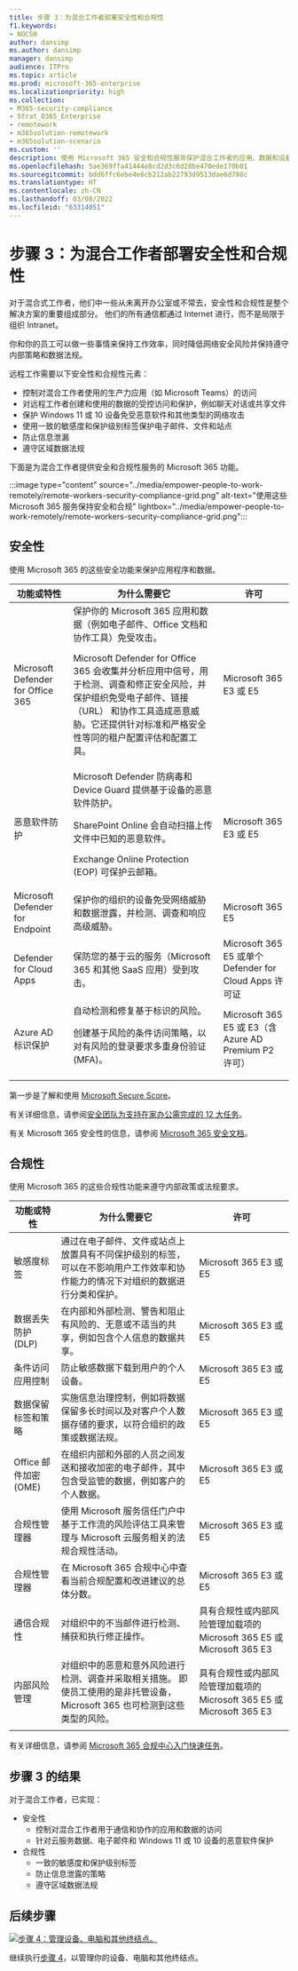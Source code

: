 ```yaml
---
title: 步骤 3：为混合工作者部署安全性和合规性
f1.keywords:
- NOCSH
author: dansimp
ms.author: dansimp
manager: dansimp
audience: ITPro
ms.topic: article
ms.prod: microsoft-365-enterprise
ms.localizationpriority: high
ms.collection:
- M365-security-compliance
- Strat_O365_Enterprise
- remotework
- m365solution-remotework
- m365solution-scenario
ms.custom: ''
description: 使用 Microsoft 365 安全和合规性服务保护混合工作者的应用、数据和设备。
ms.openlocfilehash: 5ae369ffa41444e0cd2d3c6d28be470ede170b01
ms.sourcegitcommit: bdd6ffc6ebe4e6cb212ab22793d9513dae6d798c
ms.translationtype: HT
ms.contentlocale: zh-CN
ms.lasthandoff: 03/08/2022
ms.locfileid: "63314051"
---
```

# <a name="step-3-deploy-security-and-compliance-for-hybrid-workers"></a>步骤 3：为混合工作者部署安全性和合规性

对于混合式工作者，他们中一些从未离开办公室或不常去，安全性和合规性是整个解决方案的重要组成部分。 他们的所有通信都通过 Internet 进行，而不是局限于组织 Intranet。

你和你的员工可以做一些事情来保持工作效率，同时降低网络安全风险并保持遵守内部策略和数据法规。

远程工作需要以下安全性和合规性元素：

- 控制对混合工作者使用的生产力应用（如 Microsoft Teams）的访问
- 对远程工作者创建和使用的数据的受控访问和保护，例如聊天对话或共享文件
- 保护 Windows 11 或 10 设备免受恶意软件和其他类型的网络攻击
- 使用一致的敏感度和保护级别标签保护电子邮件、文件和站点
- 防止信息泄漏
- 遵守区域数据法规

下面是为混合工作者提供安全和合规性服务的 Microsoft 365 功能。

:::image type="content" source="../media/empower-people-to-work-remotely/remote-workers-security-compliance-grid.png" alt-text="使用这些 Microsoft 365 服务保持安全和合规" lightbox="../media/empower-people-to-work-remotely/remote-workers-security-compliance-grid.png":::

## <a name="security"></a>安全性

使用 Microsoft 365 的这些安全功能来保护应用程序和数据。

|功能或特性|为什么需要它|许可|
|---|---|---|
|Microsoft Defender for Office 365|保护你的 Microsoft 365 应用和数据（例如电子邮件、Office 文档和协作工具）免受攻击。 <p> Microsoft Defender for Office 365 会收集并分析应用中信号，用于检测、调查和修正安全风险，并保护组织免受电子邮件、链接 （URL） 和协作工具造成恶意威胁。它还提供针对标准和严格安全性等同的租户配置评估和配置工具。|Microsoft 365 E3 或 E5|
|恶意软件防护|‎Microsoft Defender 防病毒和 Device Guard 提供基于设备的恶意软件防护。 <p> SharePoint‎ Online 会自动扫描上传文件中已知的恶意软件。 <p> Exchange Online Protection‎ (‎EOP‎) 可保护云邮箱。|Microsoft 365 E3 或 E5|
|Microsoft Defender for Endpoint|保护你的组织的设备免受网络威胁和数据泄露，并检测、调查和响应高级威胁。|Microsoft 365 E5|
|Defender for Cloud Apps|保防您的基于云的服务（Microsoft 365 和其他 SaaS 应用）受到攻击。|Microsoft 365 E5 或单个 Defender for Cloud Apps 许可证|
|Azure AD 标识保护|自动检测和修复基于标识的风险。 <p>创建基于风险的条件访问策略，以对有风险的登录要求多重身份验证 (MFA)。|Microsoft 365 E5 或 E3（含 Azure AD Premium P2 许可）|
||||

第一步是了解和使用 [Microsoft Secure Score](/microsoft-365/security/defender/microsoft-secure-score)。

有关详细信息，请参阅[安全团队为支持在家办公需完成的 12 大任务](../security/top-security-tasks-for-remote-work.md)。

有关 Microsoft 365 安全性的信息，请参阅 [Microsoft 365 安全文档](/microsoft-365/security)。

## <a name="compliance"></a>合规性

使用 Microsoft 365 的这些合规性功能来遵守内部政策或法规要求。

|功能或特性|为什么需要它|许可|
|---|---|---|
|敏感度标签|通过在电子邮件、文件或站点上放置具有不同保护级别的标签，可以在不影响用户工作效率和协作能力的情况下对组织的数据进行分类和保护。|Microsoft 365 E3 或 E5|
|数据丢失防护 (DLP)|在内部和外部检测、警告和阻止有风险的、无意或不适当的共享，例如包含个人信息的数据共享。|Microsoft 365 E3 或 E5|
|条件访问应用控制|防止敏感数据下载到用户的个人设备。|Microsoft 365 E3 或 E5|
|数据保留标签和策略|实施信息治理控制，例如将数据保留多长时间以及对客户个人数据存储的要求，以符合组织的政策或数据法规。|Microsoft 365 E3 或 E5|
|Office 邮件加密 (OME)|在组织内部和外部的人员之间发送和接收加密的电子邮件，其中包含受监管的数据，例如客户的个人数据。|Microsoft 365 E3 或 E5|
|合规性管理器|使用 Microsoft 服务信任门户中基于工作流的风险评估工具来管理与 Microsoft 云服务相关的法规合规性活动。|Microsoft 365 E3 或 E5|
|合规性管理器|在 Microsoft 365 合规中心中查看当前合规配置和改进建议的总体分数。|Microsoft 365 E3 或 E5|
|通信合规性|对组织中的不当邮件进行检测、捕获和执行修正操作。|具有合规性或内部风险管理加载项的 Microsoft 365 E5 或 Microsoft 365 E3|
|内部风险管理|对组织中的恶意和意外风险进行检测、调查并采取相关措施。 即使员工使用的是非托管设备，Microsoft 365 也可检测到这些类型的风险。|具有合规性或内部风险管理加载项的 Microsoft 365 E5 或 Microsoft 365 E3|
||||

有关详细信息，请参阅 [Microsoft 365 合规中心入门快速任务](../compliance/compliance-quick-tasks.md)。

## <a name="results-of-step-3"></a>步骤 3 的结果

对于混合工作者，已实现：

- 安全性
  - 控制对混合工作者用于通信和协作的应用和数据的访问
  - 针对云服务数据、电子邮件和 Windows 11 或 10 设备的恶意软件保护
- 合规性
  - 一致的敏感度和保护级别标签
  - 防止信息泄露的策略
  - 遵守区域数据法规

## <a name="next-step"></a>后续步骤

[![步骤 4：管理设备、电脑和其他终结点。](../media/empower-people-to-work-remotely/remote-workers-step-grid-4.png)](empower-people-to-work-remotely-manage-endpoints.md)

继续执行[步骤 4](empower-people-to-work-remotely-manage-endpoints.md)，以管理你的设备、电脑和其他终结点。
